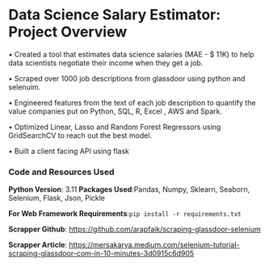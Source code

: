 # Data Science Salary Estimator: Project Overview
•	Created a tool that estimates data science salaries (MAE - $ 11K) to help data scientists negotiate their income when they get a job.

•	Scraped over 1000 job descriptions from glassdoor using python and selenuim.

•	Engineered features from the text of each job description to quantify the value companies put on Python, SQL, R, Excel , AWS and Spark.

•	Optimized Linear, Lasso and Random Forest Regressors using GridSearchCV to reach out the best model.

•	Built a client facing API using flask

### Code and Resources Used

**Python Version**: 3.11
**Packages Used**:Pandas, Numpy, Sklearn, Seaborn, Selenium, Flask, Json, Pickle

**For Web Framework Requirements**:`pip install -r requirements.txt`

**Scrapper Github**: https://github.com/arapfaik/scraping-glassdoor-selenium

**Scrapper Article**: https://mersakarya.medium.com/selenium-tutorial-scraping-glassdoor-com-in-10-minutes-3d0915c6d905

